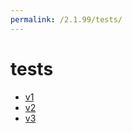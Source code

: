```yaml
---
permalink: /2.1.99/tests/
---
```


# tests



* [v1](v1/index.md)
* [v2](v2/index.md)
* [v3](v3/index.md)